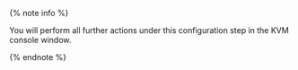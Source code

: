 {% note info %}

You will perform all further actions under this configuration step in the KVM console window.

{% endnote %}